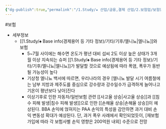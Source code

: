 ```yaml
---
{"dg-publish":true,"permalink":"/1.Study/★ 산업/금융,결제 산업/2.보험업/보험업/","created":"2023-06-11T10:48:56.738+09:00","updated":"2025-06-25T11:06:38.244+09:00"}
---
```


#보험



- 세부정보
	- [[1.Study/♠ Base info(경제용어 등 기타 정보)/기타/기후/엘니뇨\|엘니뇨]]와 보험
		- 5~7월 사이에는 해수면 온도가 평년 대비 섭씨 2도 이상 높은 상태가 3개월 이상 지속되는 슈퍼 [[1.Study/♠ Base info(경제용어 등 기타 정보)/기타/기후/엘니뇨\|엘니뇨]]가 발달할 것으로 예상됨에 따라 폭염, 폭우가 동반될 가능성이 높다
		- 기상청 엘니뇨 백서에 따르면, 우리나라의 경우 [엘니뇨 발달 시기 여름철에는 남부 지방과 제주도를 중심으로 강수량과 강수일수가 급격하게 늘어나고 기온이 평년보다 낮아]진다
		- 이상기후로 인한 자동차/일반보험 관련 [[사고율 상승\|사고율 상승]]과 [[침수 피해 발생\|침수 피해 발생]]으로 인한 [[손해율 상승\|손해율 상승]]이 예상된다. BBA 손익에 얹혀지는 PAA 손익의 특성을 감안하면 과거 대비 손익 변동성 확대가 예상된다. 단, 과거 폭우 사례에서 확인되었듯이, [재보험 가입에 따라 각 보험사별 손익 영향은 200억원 내외] 수준으로 전망

